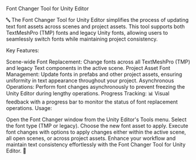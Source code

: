 Font Changer Tool for Unity Editor

🔤 The Font Changer Tool for Unity Editor simplifies the process of updating text font assets across scenes and project assets. This tool supports both TextMeshPro (TMP) fonts and legacy Unity fonts, allowing users to seamlessly switch fonts while maintaining project consistency.

Key Features:

Scene-wide Font Replacement: Change fonts across all TextMeshPro (TMP) and legacy Text components in the active scene.
Project Asset Font Management: Update fonts in prefabs and other project assets, ensuring uniformity in text appearance throughout your project.
Asynchronous Operations: Perform font changes asynchronously to prevent freezing the Unity Editor during lengthy operations.
Progress Tracking: 📊 Visual feedback with a progress bar to monitor the status of font replacement operations.
Usage:

Open the Font Changer window from the Unity Editor's Tools menu.
Select the font type (TMP or legacy).
Choose the new font asset to apply.
Execute font changes with options to apply changes either within the active scene, all open scenes, or across project assets.
Enhance your workflow and maintain text consistency effortlessly with the Font Changer Tool for Unity Editor. 🚀
